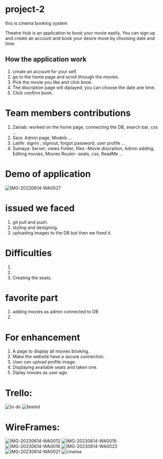 # project-2
this is cinema booking system 

Theatre Hub is an application to book your movie easily, You can sign up and create an account and book your desire move by choosing date and time.


## How the application work
1. create an account for your self.
2. go to the home page and scroll through the movies. 
3. Pick the movie you like and click book.
4. The discription page will diplayed, you can choose the date ane time.
5. Click confirm book.

# Team members contributions

1. Zainab: worked on the home page, connecting the DB, search bar, css ...
2. Sara: Admin page, Models ...
3. Latife: signin , signout, forgot password, user profile ...
4. Sumaya: Server, views Folder, files -Movie discrption, Admin adding, Editing movies, Movies Router- seats, css, ReadMe ...

# Demo of application
![IMG-20230614-WA0027](https://media.git.generalassemb.ly/user/49241/files/db62938b-c1e4-41b5-a9aa-ff8d1218c969)


# issued we faced
1. git pull and push.
2. styling and designing.
3. uploading images to the DB but then we fixed it.

# Difficulties
1.
2.
3. Creating the seats.

# favorite part
1. adding movies as admin connected to DB
2. 

# For enhancement
1. A page to display all movies booking.
2. Make the website have a secure connection.
3. User can upload profile image.
4. Displaying available seats and taken one.
5. Diplay movies as user age.

# Trello:
![to do](https://media.git.generalassemb.ly/user/49241/files/15666dfd-c170-4ef7-bc46-2466bb134379)
![tested](https://media.git.generalassemb.ly/user/49241/files/bb52a8a6-8419-4e7b-9c84-d54efcb73e29)

# WireFrames:

![IMG-20230614-WA0012](https://media.git.generalassemb.ly/user/49241/files/66df6248-57ad-4201-80e5-fcc491504886)
![IMG-20230614-WA0019](https://media.git.generalassemb.ly/user/49241/files/a1672148-3574-4e27-8ef8-333dc426a249)
![IMG-20230614-WA0016](https://media.git.generalassemb.ly/user/49241/files/4779d77c-242f-4b4a-ab3f-006ce3ff433a)
![IMG-20230614-WA0022](https://media.git.generalassemb.ly/user/49241/files/d72b834c-7e99-4848-bc32-65071c55a09b)
![IMG-20230614-WA0021](https://media.git.generalassemb.ly/user/49241/files/64915454-d481-4ae5-a834-76407c3db2c0)
![cinema](https://media.git.generalassemb.ly/user/49241/files/38b1b9aa-8fcd-4cc2-b42d-50647c8ae3a2)





